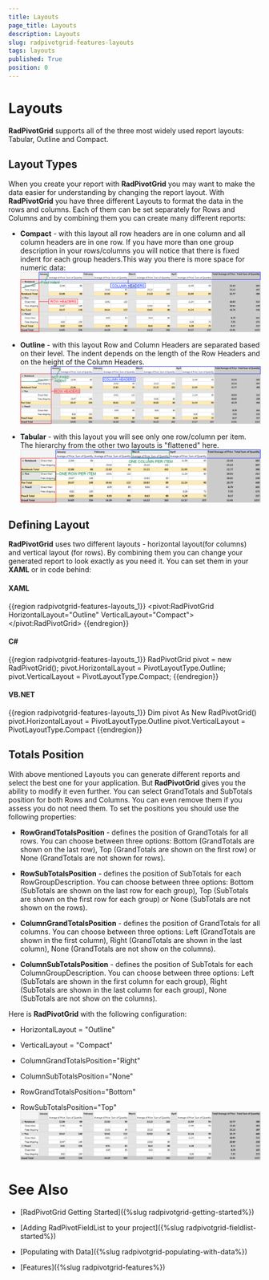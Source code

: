 ```yaml
---
title: Layouts
page_title: Layouts
description: Layouts
slug: radpivotgrid-features-layouts
tags: layouts
published: True
position: 0
---
```


# Layouts



__RadPivotGrid__ supports all of the three most widely used report layouts: Tabular, Outline and Compact. 
      

## Layout Types

When you create your report with __RadPivotGrid__ you may want to make the data easier for understanding by changing the report layout. 
          With __RadPivotGrid__ you have three different Layouts to format the data in the rows and columns. Each of them can be set separately for Rows and Columns and by combining them
          you can create many different reports:
        

* __Compact__ - with this layout all row headers are in one column and all column headers are in one row. If you have more than one group description in your rows/columns you
              will notice that there is fixed indent for each group headers.This way you there is more space for numeric data:
            ![Rad Pivot Grid Features Layouts 01](images/RadPivotGrid_Features_Layouts_01.png)

* __Outline__ - with this layout Row and Column Headers are separated based on their level. The indent depends on the length of the Row Headers and on the height of the
              Column Headers.
            ![Rad Pivot Grid Features Layouts 02](images/RadPivotGrid_Features_Layouts_02.png)

* __Tabular__ - with this layout you will see only one row/column per item. The hierarchy from the other two layouts is "flattened" here.
            ![Rad Pivot Grid Features Layouts 03](images/RadPivotGrid_Features_Layouts_03.png)

## Defining Layout

__RadPivotGrid__ uses two different layouts - horizontal layout(for columns) and vertical layout (for rows). By combining them you can change your generated report to look exactly as you need it.
          You can set them in your __XAML__ or in code behind:
        

#### __XAML__

{{region radpivotgrid-features-layouts_1}}
	<pivot:RadPivotGrid HorizontalLayout="Outline" VerticalLayout="Compact">
	</pivot:RadPivotGrid>
	{{endregion}}



#### __C#__

{{region radpivotgrid-features-layouts_1}}
	RadPivotGrid pivot = new RadPivotGrid();
	pivot.HorizontalLayout = PivotLayoutType.Outline;
	pivot.VerticalLayout = PivotLayoutType.Compact;
	{{endregion}}



#### __VB.NET__

{{region radpivotgrid-features-layouts_1}}
	Dim pivot As New RadPivotGrid()
	pivot.HorizontalLayout = PivotLayoutType.Outline
	pivot.VerticalLayout = PivotLayoutType.Compact
	{{endregion}}



## Totals Position

With above mentioned Layouts you can generate different reports and select the best one for your application. But __RadPivotGrid__ gives you the ability
          to modify it even further. You can select GrandTotals and SubTotals position for both Rows and Columns. You can even remove them if you assess you do not need them. To set the positions
          you should use the following properties:
        

* __RowGrandTotalsPosition__ - defines the position of GrandTotals for all rows. You can choose between three options: Bottom (GrandTotals are shown on the last row),
              Top (GrandTotals are shown on the first row) or None (GrandTotals are not shown for rows).
            

* __RowSubTotalsPosition__ - defines the position of SubTotals for each RowGroupDescription. You can choose between three options: Bottom (SubTotals are shown on the last row for each group),
              Top (SubTotals are shown on the first row for each group) or None (SubTotals are not shown on the rows).
            

* __ColumnGrandTotalsPosition__ - defines the position of GrandTotals for all columns. You can choose between three options: Left (GrandTotals are shown in the first column),
              Right (GrandTotals are shown in the last column), None (GrandTotals are not show on the columns).
            

* __ColumnSubTotalsPosition__ - defines the position of SubTotals for each ColumnGroupDescription. You can choose between three options: Left (SubTotals are shown in the first column for each group),
              Right (SubTotals are shown in the last column for each group), None (SubTotals are not show on the columns).
            

Here is __RadPivotGrid__ with the following configuration:
        

* HorizontalLayout = "Outline"

* VerticalLayout = "Compact"

* ColumnGrandTotalsPosition="Right"

* ColumnSubTotalsPosition="None"

* RowGrandTotalsPosition="Bottom"

* RowSubTotalsPosition="Top"![Rad Pivot Grid Features Layouts 04](images/RadPivotGrid_Features_Layouts_04.png)

# See Also

 * [RadPivotGrid Getting Started]({%slug radpivotgrid-getting-started%})

 * [Adding RadPivotFieldList to your project]({%slug radpivotgrid-fieldlist-started%})

 * [Populating with Data]({%slug radpivotgrid-populating-with-data%})

 * [Features]({%slug radpivotgrid-features%})
